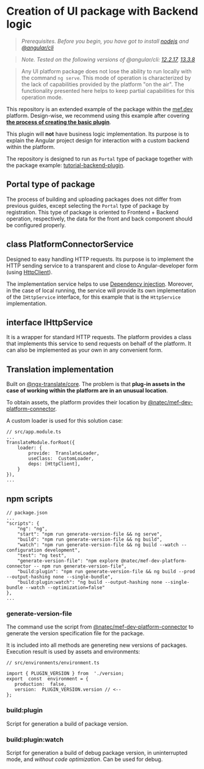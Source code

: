 

# Creation of UI package with Backend logic

> *Prerequisites. Before you begin, you have got to install [nodejs](https://nodejs.org) and [@angular/cli](https://www.npmjs.com/package/@angular/cli)*

> *Note. Tested on the following versions of @angular/cli: [12.2.17](https://www.npmjs.com/package/@angular/cli/v/12.2.17 "12.2.17"), [13.3.8](https://www.npmjs.com/package/@angular/cli/v/13.3.8 "13.3.8")*
 
> Any UI platform package does not lose the ability to run locally with the command `ng serve`. This mode of operation is characterized by the lack of capabilities provided by the platform "on the air". The functionality presented here helps to keep partial capabilities for this operation mode.

This repository is an extended example of the package within the [mef.dev](https://mef.dev/) platform. Design-wise, we recommend using this example after covering **[the process of creating the basic plugin](https://mef.dev/en/dev_guides/first_ui_plugin.md)**.

This plugin will **not** have business logic implementation. Its purpose is to explain the Angular project design for interaction with a custom backend within the platform.

The repository is designed to run as `Portal` type of package together with the package example: [tutorial-backend-plugin](https://github.com/mef-dev/tutorial-backend-plugin).

## Portal type of package

The process of building and uploading packages does not differ from previous guides, except selecting the `Portal` type of package by registration. This type of package is oriented to Frontend + Backend operation, respectively, the data for the front and back component should be configured properly.

## class PlatformConnectorService

Designed to easy handling HTTP requests. Its purpose is to implement the HTTP sending service to a transparent and close to Angular-developer form (using [HttpClient](https://angular.io/api/common/http/HttpClient#httpclient)).   

The implementation service helps to use [Dependency injection](https://angular.io/guide/dependency-injection). Moreover, in the case of local running, the service will provide its own implementation of the `IHttpService` interface, for this example that is the `HttpService` implementation.

## interface IHttpService

It is a wrapper for standard HTTP requests. The platform provides a class that implements this service to send requests on behalf of the platform. It can also be implemented as your own in any convenient form.

## Translation implementation

Built on [@ngx-translate/core](https://www.npmjs.com/package/@ngx-translate/core). The problem is that **plug-in assets in the case of working within the platform are in an unusual location**.

To obtain assets, the platform provides their location by [@natec/mef-dev-platform-connector](https://www.npmjs.com/package/@natec/mef-dev-platform-connector).

A custom loader is used for this solution case:
```
// src/app.module.ts
...
TranslateModule.forRoot({
	loader: {
		provide:  TranslateLoader,
		useClass:  CustomLoader,
		deps: [HttpClient],
	}
}),
...
```

## npm scripts
```
// package.json
...
"scripts": {
	"ng": "ng",
	"start": "npm run generate-version-file && ng serve",
	"build": "npm run generate-version-file && ng build",
	"watch": "npm run generate-version-file && ng build --watch --configuration development",
	"test": "ng test",
	"generate-version-file": "npm explore @natec/mef-dev-platform-connector -- npm run generate-version-file",
	"build:plugin": "npm run generate-version-file && ng build --prod --output-hashing none --single-bundle",
	"build:plugin:watch": "ng build --output-hashing none --single-bundle --watch --optimization=false"
},
...
```

### generate-version-file

The command use the script from [@natec/mef-dev-platform-connector](https://www.npmjs.com/package/@natec/mef-dev-platform-connector) to generate the version specification file for the package. 

It is included into all methods are genereting new versions of packages.
Execution result is used by assets and environments:
 ```
// src/environments/environment.ts

import { PLUGIN_VERSION } from  './version;
export  const  environment = {
	production:  false,
	version:  PLUGIN_VERSION.version // <--
};
 ```

### build:plugin
Script for generation a build of package version. 


### build:plugin:watch
Script for generation a build of debug package version, in uninterrupted mode, and *without code optimization*. Can be used for debug.
